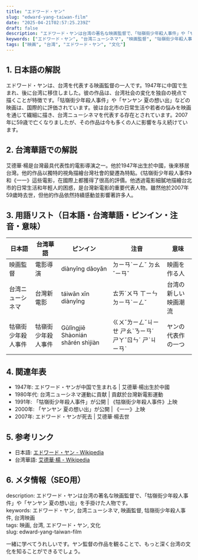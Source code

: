 ```yaml
---
title: "エドワード・ヤン"
slug: "edward-yang-taiwan-film"
date: "2025-04-21T02:57:25.239Z"
draft: false
description: "エドワード・ヤンは台湾の著名な映画監督で、「牯嶺街少年殺人事件」や「ヤンヤン 夏の想い出」を手掛けた人物です。"
keywords: ["エドワード・ヤン", "台湾ニューシネマ", "映画監督", "牯嶺街少年殺人事件", "台湾映画"]
tags: ["映画", "台湾", "エドワード・ヤン", "文化"]
---
```


## 1. 日本語の解説  
エドワード・ヤンは、台湾を代表する映画監督の一人です。1947年に中国で生まれ、後に台湾に移住しました。彼の作品は、台湾社会の変化を独自の視点で描くことが特徴です。「牯嶺街少年殺人事件」や「ヤンヤン 夏の想い出」などの映画は、国際的に評価されています。彼は台北市の日常生活や若者の悩みを映画を通じて繊細に描き、台湾ニューシネマを代表する存在とされています。2007年に59歳で亡くなりましたが、その作品は今も多くの人に影響を与え続けています。

## 2. 台湾華語での解説  
艾德華·楊是台灣最具代表性的電影導演之一。他於1947年出生於中國，後來移居台灣。他的作品以獨特的視角描繪台灣社會的變遷為特點。《牯嶺街少年殺人事件》和《一一》這些電影，在國際上都獲得了很高的評價。他透過電影細膩地描繪台北市的日常生活和年輕人的困惑，是台灣新電影的重要代表人物。雖然他於2007年59歲時去世，但他的作品依然持續感動並影響著許多人。

## 3. 用語リスト（日本語・台湾華語・ピンイン・注音・意味）  
| 日本語         | 台湾華語          | ピンイン               | 注音      | 意味                     |
|----------------|------------------|-----------------------|----------|------------------------|
| 映画監督       | 電影導演         | diànyǐng dǎoyǎn       | ㄉㄧㄢˋㄧㄥˇ ㄉㄠˇㄧㄢˇ | 映画を作る人            |
| 台湾ニューシネマ | 台灣新電影       | táiwān xīn diànyǐng   | ㄊㄞˊㄨㄢ ㄒㄧㄣ ㄉㄧㄢˋㄧㄥˇ | 台湾の新しい映画潮流    |
| 牯嶺街少年殺人事件 | 牯嶺街少年殺人事件 | Gǔlǐngjiē Shàonián shārén shìjiàn | ㄍㄨˇㄌㄧㄥˇㄐㄧㄝ ㄕㄠˋㄋㄧㄢˊ ㄕㄚˇㄖㄣˊ ㄕˋㄐㄧㄢˋ | ヤンの代表作の一つ |

## 4. 関連年表  
- 1947年: エドワード・ヤンが中国で生まれる | 艾德華·楊出生於中國
- 1980年代: 台湾ニューシネマ運動に貢献 | 貢獻於台灣新電影運動
- 1991年: 「牯嶺街少年殺人事件」が公開 | 《牯嶺街少年殺人事件》上映
- 2000年: 「ヤンヤン 夏の想い出」が公開 | 《一一》上映
- 2007年: エドワード・ヤンが死去 | 艾德華·楊去世

## 5. 参考リンク  
- 日本語: [エドワード・ヤン - Wikipedia](https://ja.wikipedia.org/wiki/%E3%82%A8%E3%83%89%E3%83%AF%E3%83%BC%E3%83%89%E3%83%BB%E3%83%A4%E3%83%B3)
- 台湾華語: [艾德華·楊 - Wikipedia](https://zh.wikipedia.org/wiki/%E6%A5%8A%E5%AE%87%E5%BB%B7)

## 6. メタ情報（SEO用）  
description: エドワード・ヤンは台湾の著名な映画監督で、「牯嶺街少年殺人事件」や「ヤンヤン 夏の想い出」を手掛けた人物です。  
keywords: エドワード・ヤン, 台湾ニューシネマ, 映画監督, 牯嶺街少年殺人事件, 台湾映画  
tags: 映画, 台湾, エドワード・ヤン, 文化  
slug: edward-yang-taiwan-film

一緒に学べてうれしいです。ヤン監督の作品を観ることで、もっと深く台湾の文化を知ることができるでしょう。